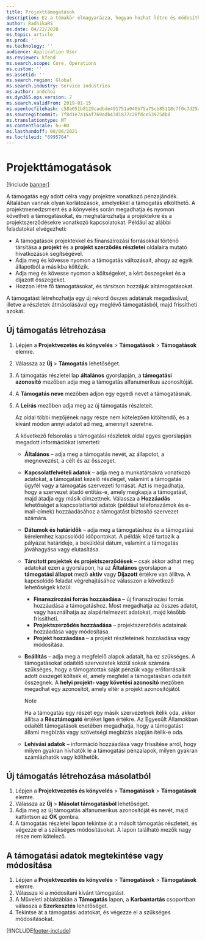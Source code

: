 ```yaml
---
title: Projekttámogatások
description: Ez a témakör elmagyarázza, hogyan hozhat létre és módosíthat egy támogatást.
author: RadhikaRS
ms.date: 04/22/2020
ms.topic: article
ms.prod: ''
ms.technology: ''
audience: Application User
ms.reviewer: kfend
ms.search.scope: Core, Operations
ms.custom: ''
ms.assetid: ''
ms.search.region: Global
ms.search.industry: Service industries
ms.author: andchoi
ms.dyn365.ops.version: 7
ms.search.validFrom: 2019-01-15
ms.openlocfilehash: c58a051b8129cadbde491751a946b75a75cb85118c7f0c7d25a06d322ffea596
ms.sourcegitcommit: 7f8d1e7a16af769adb43d1877c28fdce53975db8
ms.translationtype: MT
ms.contentlocale: hu-HU
ms.lasthandoff: 08/06/2021
ms.locfileid: "6995764"
---
```

# <a name="project-grants"></a>Projekttámogatások

[!include [banner](../includes/banner.md)]

A támogatás egy adott célra vagy projektre vonatkozó pénzajándék. Általában vannak olyan korlátozások, amelyekkel a támogatás elkölthető. A projektmenedzsment és a könyvelés során megadhatja és nyomon követheti a támogatásokat, és meghatározhatja a projektekre és a projektszerződésekre vonatkozó kapcsolatokat. Például az alábbi feladatokat elvégezheti:

- A támogatások projektekkel és finanszírozási forrásokkal történő társítása a **projekt** és a **projekt szerződés részletei** oldalaira mutató hivatkozások segítségével.
- Adja meg és kövesse nyomon a támogatás változásait, ahogy az egyik állapotból a másikba költözik.
- Adja meg és kövesse nyomon a költségeket, a kért összegeket és a díjazott összegeket.
- Hozzon létre fő támogatásokat, és társítson hozzájuk altámogatásokat.

A támogatást létrehozhatja egy új rekord összes adatának megadásával, illetve a részletek átmásolásával egy meglévő támogatásból, majd frissítheti azokat.

## <a name="create-a-new-grant"></a>Új támogatás létrehozása

1. Lépjen a **Projektvezetés és könyvelés** \> **Támogatások** \> **Támogatások** elemre.
2. Válassza az **Új** \> **Támogatás** lehetőséget.
3. A támogatás részletei lap **általános** gyorslapján, a **támogatási azonosító** mezőben adja meg a támogatás alfanumerikus azonosítóját.
4. A **Támogatás neve** mezőben adjon egy egyedi nevet a támogatásnak.
5. A **Leírás** mezőben adja meg az új támogatás részleteit.

    Az oldal többi mezőjének nagy része nem kötelezően kitöltendő, és a kívánt módon annyi adatot ad meg, amennyit szeretne.

    A következő felsorolás a támogatási részletek oldal egyes gyorslapján megadott információkat ismerteti:

    - **Általános** – adja meg a támogatás nevét, az állapotot, a megnevezést, a célt és az összeget.
    - **Kapcsolatfelvételi adatok** – adja meg a munkatársakra vonatkozó adatokat, a támogatást kezelő részleget, valamint a támogatás ügyfél vagy a támogatás szervezeti forrását. Azt is megadhatja, hogy a szervezet átadó entitás-e, amely megkapja a támogatást, majd átadja egy másik címzettnek. Válassza a **Hozzáadás** lehetőséget a kapcsolattartói adatok (például telefonszámok és e-mail-címek) hozzáadásához a támogatást biztosító szervezet számára.
    - **Dátumok és határidők** – adja meg a támogatáshoz és a támogatási kérelemhez kapcsolódó időpontokat. A példák közé tartozik a pályázat határideje, a beküldési dátum, valamint a támogatás jóváhagyása vagy elutasítása.
    - **Társított projektek és projektszerződések** – csak akkor adhat meg adatokat ezen a gyorslapon, ha az **Általános** gyorslapon a **támogatási állapot** mező **aktív** vagy **Díjazott** értékre van állítva. A kapcsolódó feladat végrehajtásához válasszon a következő lehetőségek közül:

        - **Finanszírozási forrás hozzáadása** – új finanszírozási forrás hozzáadása a támogatáshoz. Most megadhatja az összes adatot, vagy használhatja az alapértelmezett adatokat, majd később frissítheti.
        - **Projektszerződés hozzáadása** – projektszerződés adatainak hozzáadása vagy módosítása.
        - **Projekt hozzáadása** – a projekt részleteinek hozzáadása vagy módosítása.

    - **Beállítás** – adja meg a megfelelő alapok adatait, ha ez szükséges. A támogatásokat odaítélő szervezetek közül sokak számára szükséges, hogy a támogatottak saját pénzük vagy erőforrásaik adott összegét költsék el, amely megfelel a támogatásban odaítélt összegnek. A **helyi projekt- vagy követési azonosító** mezőben megadhat egy azonosítót, amely eltér a projekt azonosítójától.

        > [!NOTE]
        > Ha a támogatás egy részét egy másik szervezetnek ítélik oda, akkor állítsa a **Résztámogató** értéket **Igen** értékre. Az Egyesült Államokban odaítélt támogatások esetében megadhatja, hogy a támogatást állami megbízás vagy szövetségi megbízás alapján ítélik-e oda.

    - **Lehívási adatok** – információ hozzáadása vagy frissítése arról, hogy milyen gyakran hívhatók le a támogatási pénzalapok, milyen gyakran számlázhatók vagy költhetők.

## <a name="create-a-new-grant-from-a-copy"></a>Új támogatás létrehozása másolatból

1. Lépjen a **Projektvezetés és könyvelés** \> **Támogatások** \> **Támogatások** elemre.
2. Válassza az **Új** \> **Másolat támogatásból** lehetőséget.
3. Adja meg az új támogatás alfanumerikus azonosítóját és nevét, majd kattintson az **OK** gombra.
4. A támogatás részletei lapon tekintse át a másolt támogatás részleteit, és végezze el a szükséges módosításokat. A lapon található mezők nagy része nem kötelező.

## <a name="view-or-modify-grant-details"></a>A támogatási adatok megtekintése vagy módosítása

1. Lépjen a **Projektvezetés és könyvelés** \> **Támogatások** \> **Támogatások** elemre.
2. Válassza ki a módosítani kívánt támogatást.
3. A Műveleti ablaktáblán a **Támogatás** lapon, a **Karbantartás** csoportban válassza a **Szerkesztés** lehetőséget.
4. Tekintse át a támogatási adatokat, és végezze el a szükséges módosításokat.


[!INCLUDE[footer-include](../includes/footer-banner.md)]